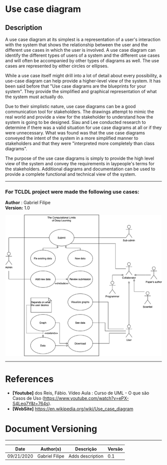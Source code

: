 # Use case diagram

## Description

A use case diagram at its simplest is a representation of a user's interaction with the system that shows the relationship between the user and the different use cases in which the user is involved. A use case diagram can identify the different types of users of a system and the different use cases and will often be accompanied by other types of diagrams as well. The use cases are represented by either circles or ellipses.

While a use case itself might drill into a lot of detail about every possibility, a use-case diagram can help provide a higher-level view of the system. It has been said before that "Use case diagrams are the blueprints for your system". They provide the simplified and graphical representation of what the system must actually do.

Due to their simplistic nature, use case diagrams can be a good communication tool for stakeholders. The drawings attempt to mimic the real world and provide a view for the stakeholder to understand how the system is going to be designed. Siau and Lee conducted research to determine if there was a valid situation for use case diagrams at all or if they were unnecessary. What was found was that the use case diagrams conveyed the intent of the system in a more simplified manner to stakeholders and that they were "interpreted more completely than class diagrams".

The purpose of the use case diagrams is simply to provide the high level view of the system and convey the requirements in laypeople's terms for the stakeholders. Additional diagrams and documentation can be used to provide a complete functional and technical view of the system.

---

### For TCLDL project were made the following use cases:

**Author** : Gabriel Filipe</br>
**Version:** 1.0</br>

![userCase-v1](./images/user_case_v1.png)

---

# References

- **[Youtube]** dos Reis, Fábio. Vídeo Aula : Curso de UML - O que são Casos de Uso (https://www.youtube.com/watch?v=ePX-S4Leq7Y&t=764s).
- **[WebSite]** <a href="dt">https://en.wikipedia.org/wiki/Use_case_diagram</a>

# Document Versioning
---

| Date | Author(s) | Descrição | Versão |
|------|-------|-----------|--------|
| 09/21/2020 | Gabriel Filipe |  Adds description | 0.1 |